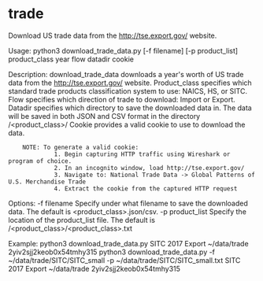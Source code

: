# trade
Download US trade data from the http://tse.export.gov/ website.

Usage:
        python3 download_trade_data.py [-f filename] [-p product_list] product_class year flow datadir cookie

Description:
        download_trade_data downloads a year's worth of US trade data from the http://tse.export.gov/ website.
        Product_class specifies which standard trade products classification system to use: NAICS, HS, or SITC.
        Flow specifies which direction of trade to download: Import or Export.
        Datadir specifies which directory to save the downloaded data in. The data will be saved in both JSON and CSV format in the directory <datadir>/<product_class>/
        Cookie provides a valid cookie to use to download the data.

        NOTE: To generate a valid cookie:
                 1. Begin capturing HTTP traffic using Wireshark or program of choice.
                 2. In an incognito window, load http://tse.export.gov/
                 3. Navigate to: National Trade Data -> Global Patterns of U.S. Merchandise Trade
                 4. Extract the cookie from the captured HTTP request

Options:
        -f filename
                 Specify under what filename to save the downloaded data. The default is <product_class>_<year>_<flow>.json/csv.
        -p product_list
                 Specify the location of the product_list file. The default is <datadir>/<product_class>/<product_class>.txt

Example:
        python3 download_trade_data.py SITC 2017 Export ~/data/trade 2yiv2sjj2keob0x54tmhy315
        python3 download_trade_data.py -f ~/data/trade/SITC/SITC_small -p ~/data/trade/SITC/SITC_small.txt SITC 2017 Export ~/data/trade 2yiv2sjj2keob0x54tmhy315

